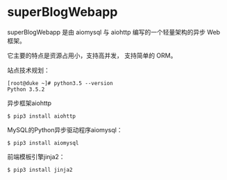 # superBlogWebapp

superBlogWebapp 是由 aiomysql 与 aiohttp 编写的一个轻量架构的异步 Web框架。

它主要的特点是资源占用小，支持高并发， 支持简单的 ORM。


站点技术规划：

	[root@duke ~]# python3.5 --version
    Python 3.5.2
	
异步框架aiohttp

    $ pip3 install aiohttp
    
MySQL的Python异步驱动程序aiomysql：

    $ pip3 install aiomysql
	
前端模板引擎jinja2：

    $ pip3 install jinja2
	

